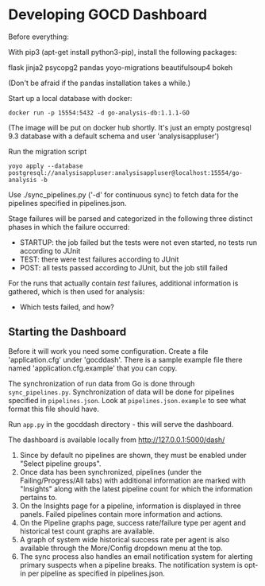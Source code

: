 Developing GOCD Dashboard
=========================

Before everything:

With pip3 (apt-get install python3-pip), install the following packages:

flask
jinja2
psycopg2
pandas
yoyo-migrations
beautifulsoup4
bokeh

(Don't be afraid if the pandas installation takes a while.)

Start up a local database with docker:

    docker run -p 15554:5432 -d go-analysis-db:1.1.1-GO

(The image will be put on docker hub shortly. It's just an empty postgresql 9.3 database with a default schema and user 'analysisappluser')

Run the migration script

    yoyo apply --database postgresql://analysisappluser:analysisappluser@localhost:15554/go-analysis -b

Use ./sync_pipelines.py ('-d' for continuous sync) to fetch data for the pipelines specified in pipelines.json.

Stage failures will be parsed and categorized in the following three distinct phases in which the failure occurred:

* STARTUP: the job failed but the tests were not even started, no tests run according to JUnit
* TEST: there were test failures according to JUnit
* POST: all tests passed according to JUnit, but the job still failed

For the runs that actually contain _test_ failures, additional information is gathered, which is then used for analysis:

* Which tests failed, and how?


Starting the Dashboard
-----------------------

Before it will work you need some configuration. Create a file 'application.cfg' under 'gocddash'. There is a sample example file there named 'application.cfg.example' that you can copy.

The synchronization of run data from Go is done through `sync_pipelines.py`. Synchronization of data will be done for pipelines specified in `pipelines.json`. Look at `pipelines.json.example` to see what format this file should have.

Run `app.py` in the gocddash directory - this will serve the dashboard.

The dashboard is available locally from http://127.0.0.1:5000/dash/
1. Since by default no pipelines are shown, they must be enabled under "Select pipeline groups".
2. Once data has been synchronized, pipelines (under the Failing/Progress/All tabs) with additional information are marked with "Insights" along with the latest pipeline count for which the information pertains to.
3. On the Insights page for a pipeline, information is displayed in three panels. Failed pipelines contain more information and actions.
4. On the Pipeline graphs page, success rate/failure type per agent and historical test count graphs are available.
5. A graph of system wide historical success rate per agent is also available through the More/Config dropdown menu at the top.
6. The sync process also handles an email notification system for alerting primary suspects when a pipeline breaks. The notification system is opt-in per pipeline as specified in pipelines.json.